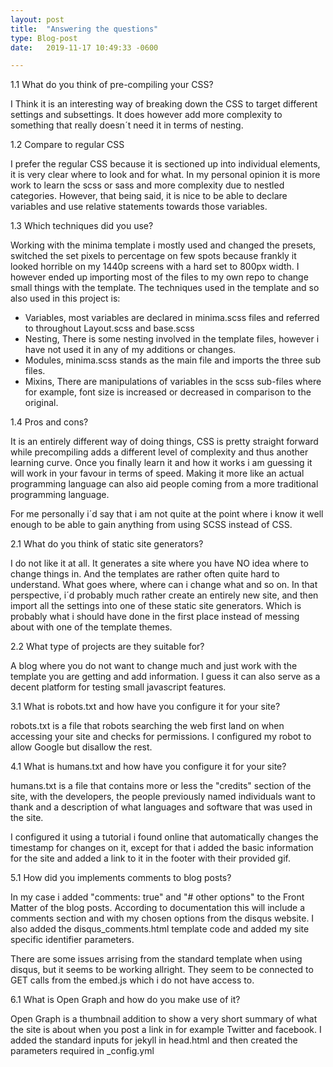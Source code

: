 ```yaml
---
layout: post
title:  "Answering the questions"
type: Blog-post
date:   2019-11-17 10:49:33 -0600

---
```


1.1  What do you think of pre-compiling your CSS?

I Think it is an interesting way of breaking down the CSS to target different settings and subsettings. 
It does however add more complexity to something that really doesn´t need it in terms of nesting.

1.2  Compare to regular CSS

I prefer the regular CSS because it is sectioned up into individual elements, it is very clear where to look and for what. In my personal opinion it is more work to learn the scss or sass and more complexity due to nestled categories.
However, that being said, it is nice to be able to declare variables and use relative statements towards those variables.

1.3  Which techniques did you use?

Working with the minima template i mostly used and changed the presets, switched the set pixels to percentage on few spots because frankly it looked horrible on my 1440p screens with a hard set to 800px width.
I however ended up importing most of the files to my own repo to change small things with the template.
The techniques used in the template and so also used in this project is:


* Variables, most variables are declared in minima.scss files and referred to throughout Layout.scss and base.scss
* Nesting, There is some nesting involved in the template files, however i have not used it in any of my additions or changes.
* Modules, minima.scss stands as the main file and imports the three sub files.
* Mixins, There are manipulations of variables in the scss sub-files where for example, font size is increased or decreased in comparison to the original.


1.4  Pros and cons?

It is an entirely different way of doing things, CSS is pretty straight forward while precompiling adds a
different level of complexity and thus another learning curve. Once you finally learn it and how it works i am guessing it will work in your favour in terms of speed.
Making it more like an actual programming language can also aid people coming from a more traditional programming language.

For me personally i´d say that i am not quite at the point where i know it well enough to be able to gain anything from using SCSS instead of CSS.

2.1  What do you think of static site generators?

I do not like it at all. It generates a site where you have NO idea where to change things in.
And the templates are rather often quite hard to understand. What goes where, where can i change what and so on.
In that perspective, i´d probably much rather create an entirely new site, and then import all the settings into one of these static site generators.
Which is probably what i should have done in the first place instead of messing about with one of the template themes.

2.2  What type of projects are they suitable for?

A blog where you do not want to change much and just work with the template you are getting and add information.
I guess it can also serve as a decent platform for testing small javascript features.

3.1 What is robots.txt and how have you configure it for your site?

robots.txt is a file that robots searching the web first land on when accessing your site and checks for 
permissions. 
I configured my robot to allow Google but disallow the rest.

4.1 What is humans.txt and how have you configure it for your site?

humans.txt is a file that contains more or less the "credits" section of the site, with the developers, the people previously named individuals want to thank and a description of what languages and software that was used in the site.

I configured it using a tutorial i found online that automatically changes the timestamp for changes on it, except for that i added the basic information for the site and added a link to it in the footer with their provided gif.

5.1 How did you implements comments to blog posts?

In my case i added "comments: true" and "# other options" to the Front Matter of the blog posts.
According to documentation this will include a comments section and with my chosen options from the disqus website.
I also added the disqus_comments.html template code and added my site specific identifier parameters.

There are some issues arrising from the standard template when using disqus, but it seems to be working allright.
They seem to be connected to GET calls from the embed.js which i do not have access to.

6.1 What is Open Graph and how do you make use of it?

Open Graph is a thumbnail addition to show a very short summary of what the site is about when you post a link in for example Twitter and facebook.
I added the standard inputs for jekyll in head.html and then created the parameters required in _config.yml